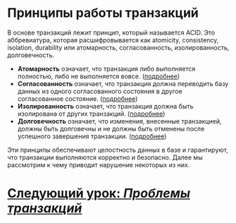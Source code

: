 # Принципы работы транзакций

В основе транзакций лежит принцип, который называется ACID. Это аббревиатура, которая расшифровывается как atomicity,
consistency, isolation, durability или атомарность, согласованность, изолированность, долговечность.

- **Атомарность** означает, что транзакция либо выполняется полностью, либо не выполняется
  вовсе. ([подробнее](principles/atomicity.md))
- **Согласованность** означает, что транзакция должна переводить базу данных из одного согласованного состояния в другое
  согласованное состояние. ([подробнее](principles/consistency.md))
- **Изолированность** означает, что транзакция должна быть изолирована от других
  транзакций. ([подробнее](principles/isolation.md))
- **Долговечность** означает, что изменения, внесенные транзакцией, должны быть долговечны и не должны быть отменены
  после успешного завершения транзакции. ([подробнее](principles/durability.md))

Эти принципы обеспечивают целостность данных в базе и гарантируют, что транзакции выполняются корректно и безопасно.
Далее мы рассмотрим к чему приводит нарушение некоторых из них.

# [**Следующий урок**: *Проблемы транзакций*](transaction-problems.md)